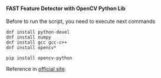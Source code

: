 #### FAST Feature Detector with OpenCV Python Lib

Before to run the script, you need to execute next commands
```
dnf install python-devel
dnf install numpy
dnf install gcc gcc-c++
dnf install opencv*

pip install opencv-python
```

Reference in [official site](https://docs.opencv.org/trunk/df/d0c/tutorial_py_fast.html).